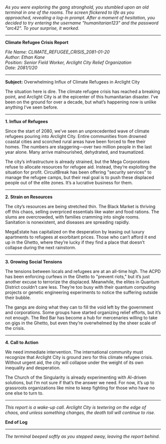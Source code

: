 *As you were exploring the gang stronghold, you stumbled upon an old terminal in one of the rooms. The screen flickered to life as you approached, revealing a log-in prompt. After a moment of hesitation, you decided to try entering the username "humanitarian123" and the password "arc42". To your surprise, it worked.*

---

**Climate Refugee Crisis Report**

*File Name: CLIMATE_REFUGEE_CRISIS_2081-01-20  
Author: Ethan Kane  
Position: Senior Field Worker, Arclight City Relief Organization  
Date: 2081/1/20*

---

**Subject:** Overwhelming Influx of Climate Refugees in Arclight City

The situation here is dire. The climate refugee crisis has reached a breaking point, and Arclight City is at the epicenter of this humanitarian disaster. I’ve been on the ground for over a decade, but what’s happening now is unlike anything I’ve seen before.

---

**1. Influx of Refugees**

Since the start of 2080, we’ve seen an unprecedented wave of climate refugees pouring into Arclight City. Entire communities from drowned coastal cities and scorched rural areas have been forced to flee their homes. The numbers are staggering—over two million people in the last year alone. Many arrive malnourished, dehydrated, and traumatized.

The city’s infrastructure is already strained, but the Mega Corporations refuse to allocate resources for refugee aid. Instead, they’re exploiting the situation for profit. CircuitBreak has been offering "security services" to manage the refugee camps, but their real goal is to push these displaced people out of the elite zones. It’s a lucrative business for them.

---

**2. Strain on Resources**

The city’s resources are being stretched thin. The Black Market is thriving off this chaos, selling overpriced essentials like water and food rations. The slums are overcrowded, with families cramming into single rooms. Sanitation is nonexistent, and diseases are spreading rapidly.

MegaEstate has capitalized on the desperation by leasing out luxury apartments to refugees at exorbitant prices. Those who can’t afford it end up in the Ghetto, where they’re lucky if they find a place that doesn’t collapse during the next rainstorm.

---

**3. Growing Social Tensions**

The tensions between locals and refugees are at an all-time high. The ACPD has been enforcing curfews in the Ghetto to "prevent riots," but it’s just another excuse to terrorize the displaced. Meanwhile, the elites in Quantum District couldn’t care less. They’re too busy with their quantum computing projects or genetic engineering experiments to notice the suffering outside their bubble.

The gangs are doing what they can to fill the void left by the government and corporations. Some groups have started organizing relief efforts, but it’s not enough. The Red Bar has become a hub for mercenaries willing to take on gigs in the Ghetto, but even they’re overwhelmed by the sheer scale of the crisis.

---

**4. Call to Action**

We need immediate intervention. The international community must recognize that Arclight City is ground zero for this climate refugee crisis. Without urgent aid, the city will collapse under the weight of its own inequality and desperation.

The Church of the Singularity is already experimenting with AI-driven solutions, but I’m not sure if that’s the answer we need. For now, it’s up to grassroots organizations like mine to keep fighting for those who have no one else to turn to.

---

*This report is a wake-up call. Arclight City is teetering on the edge of chaos, and unless something changes, the death toll will continue to rise.*

**End of Log**

--- 

*The terminal beeped softly as you stepped away, leaving the report behind.*
